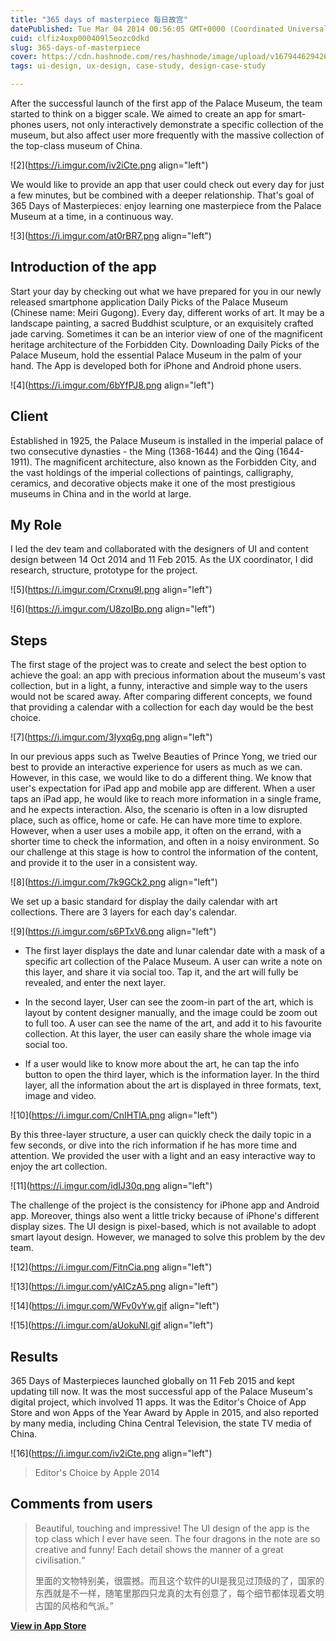 ```yaml
---
title: "365 days of masterpiece 每日故宫"
datePublished: Tue Mar 04 2014 00:56:05 GMT+0000 (Coordinated Universal Time)
cuid: clfiz4oxp000409l5eozc0dkd
slug: 365-days-of-masterpiece
cover: https://cdn.hashnode.com/res/hashnode/image/upload/v1679446294260/00c4fdc5-1e01-42e2-93c2-9be5259cf450.png
tags: ui-design, ux-design, case-study, design-case-study

---
```


After the successful launch of the first app of the Palace Museum, the team started to think on a bigger scale. We aimed to create an app for smart-phones users, not only interactively demonstrate a specific collection of the museum, but also affect user more frequently with the massive collection of the top-class museum of China.

![2](https://i.imgur.com/iv2iCte.png align="left")

We would like to provide an app that user could check out every day for just a few minutes, but be combined with a deeper relationship. That's goal of 365 Days of Masterpieces: enjoy learning one masterpiece from the Palace Museum at a time, in a continuous way.

![3](https://i.imgur.com/at0rBR7.png align="left")

## Introduction of the app

Start your day by checking out what we have prepared for you in our newly released smartphone application Daily Picks of the Palace Museum (Chinese name: Meiri Gugong). Every day, different works of art. It may be a landscape painting, a sacred Buddhist sculpture, or an exquisitely crafted jade carving. Sometimes it can be an interior view of one of the magnificent heritage architecture of the Forbidden City. Downloading Daily Picks of the Palace Museum, hold the essential Palace Museum in the palm of your hand. The App is developed both for iPhone and Android phone users.

![4](https://i.imgur.com/6bYfPJ8.png align="left")

## Client

Established in 1925, the Palace Museum is installed in the imperial palace of two consecutive dynasties - the Ming (1368-1644) and the Qing (1644-1911). The magnificent architecture, also known as the Forbidden City, and the vast holdings of the imperial collections of paintings, calligraphy, ceramics, and decorative objects make it one of the most prestigious museums in China and in the world at large.

## My Role

I led the dev team and collaborated with the designers of UI and content design between 14 Oct 2014 and 11 Feb 2015. As the UX coordinator, I did research, structure, prototype for the project.

![5](https://i.imgur.com/Crxnu9I.png align="left")

![6](https://i.imgur.com/U8zoIBp.png align="left")

## Steps

The first stage of the project was to create and select the best option to achieve the goal: an app with precious information about the museum's vast collection, but in a light, a funny, interactive and simple way to the users would not be scared away. After comparing different concepts, we found that providing a calendar with a collection for each day would be the best choice.

![7](https://i.imgur.com/3Iyxq6g.png align="left")

In our previous apps such as Twelve Beauties of Prince Yong, we tried our best to provide an interactive experience for users as much as we can. However, in this case, we would like to do a different thing. We know that user's expectation for iPad app and mobile app are different. When a user taps an iPad app, he would like to reach more information in a single frame, and he expects interaction. Also, the scenario is often in a low disrupted place, such as office, home or cafe. He can have more time to explore. However, when a user uses a mobile app, it often on the errand, with a shorter time to check the information, and often in a noisy environment. So our challenge at this stage is how to control the information of the content, and provide it to the user in a consistent way.

![8](https://i.imgur.com/7k9GCk2.png align="left")

We set up a basic standard for display the daily calendar with art collections. There are 3 layers for each day's calendar.

![9](https://i.imgur.com/s6PTxV6.png align="left")

* The first layer displays the date and lunar calendar date with a mask of a specific art collection of the Palace Museum. A user can write a note on this layer, and share it via social too. Tap it, and the art will fully be revealed, and enter the next layer.
    
* In the second layer, User can see the zoom-in part of the art, which is layout by content designer manually, and the image could be zoom out to full too. A user can see the name of the art, and add it to his favourite collection. At this layer, the user can easily share the whole image via social too.
    
* If a user would like to know more about the art, he can tap the info button to open the third layer, which is the information layer. In the third layer, all the information about the art is displayed in three formats, text, image and video.
    

![10](https://i.imgur.com/CnIHTlA.png align="left")

By this three-layer structure, a user can quickly check the daily topic in a few seconds, or dive into the rich information if he has more time and attention. We provided the user with a light and an easy interactive way to enjoy the art collection.

![11](https://i.imgur.com/idIJ30q.png align="left")

The challenge of the project is the consistency for iPhone app and Android app. Moreover, things also went a little tricky because of iPhone's different display sizes. The UI design is pixel-based, which is not available to adopt smart layout design. However, we managed to solve this problem by the dev team.

![12](https://i.imgur.com/FitnCia.png align="left")

![13](https://i.imgur.com/yAICzA5.png align="left")

![14](https://i.imgur.com/WFv0vYw.gif align="left")

![15](https://i.imgur.com/aUokuNl.gif align="left")

## Results

365 Days of Masterpieces launched globally on 11 Feb 2015 and kept updating till now. It was the most successful app of the Palace Museum's digital project, which involved 11 apps. It was the Editor's Choice of App Store and won Apps of the Year Award by Apple in 2015, and also reported by many media, including China Central Television, the state TV media of China.

![16](https://i.imgur.com/iv2iCte.png align="left")

> Editor's Choice by Apple 2014

## Comments from users

> Beautiful, touching and impressive! The UI design of the app is the top class which I ever have seen. The four dragons in the note are so creative and funny! Each detail shows the manner of a great civilisation.“
> 
> 里面的文物特别美，很震撼。而且这个软件的UI是我见过顶级的了，国家的东西就是不一样，随笔里那四只龙真的太有创意了，每个细节都体现着文明古国的风格和气派。”

[**View in App Store**](https://itunes.apple.com/cn/app/%E6%AF%8F%E6%97%A5%E6%95%85%E5%AE%AB/id943324650?mt=8)